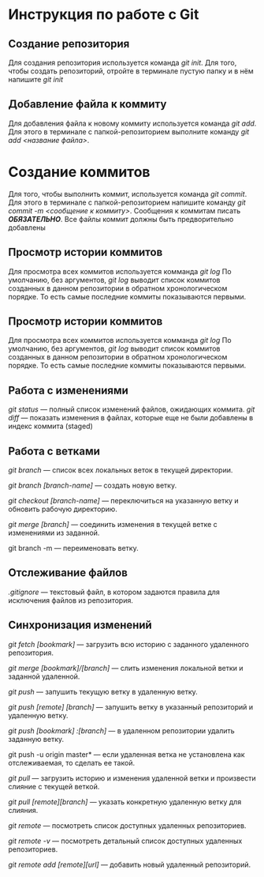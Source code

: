 # Инструкция по работе с Git

## Создание репозитория
Для создания репозитория используется команда *git init*. Для того, чтобы создать репозиторий, отройте в терминале пустую папку и в нём напишите *git init*

## Добавление файла к коммиту
Для добавления файла к новому коммиту используется команда *git add*. Для этого в терминале с папкой-репозиторием выполните команду *git add <название файла>*.

# Создание коммитов
Для того, чтобы выполнить коммит, используется команда *git commit*. Для этого в терминале с папкой-репозиторием напишите команду *git commit -m <сообщение к коммиту>*. Сообщения к коммитам писать ***ОБЯЗАТЕЛЬНО***. Все файлы коммит должны быть предворительно добавлены

## Просмотр истории коммитов
Для просмотра всех коммитов используется комманда *git log*
По умолчанию, без аргументов, *git log* выводит список коммитов созданных в данном репозитории в обратном хронологическом порядке. То есть самые последние коммиты показываются первыми.

## Просмотр истории коммитов
Для просмотра всех коммитов используется комманда *git log*
По умолчанию, без аргументов, *git log* выводит список коммитов созданных в данном репозитории в обратном хронологическом порядке. То есть самые последние коммиты показываются первыми.

## Работа с изменениями
*git status* — полный список изменений файлов, ожидающих коммита.
*git diff* — показать изменения в файлах, которые еще не были добавлены в индекс коммита (staged)

## Работа с ветками
*git branch* — список всех локальных веток в текущей директории.

*git branch [branch-name]* — создать новую ветку.

*git checkout [branch-name]* — переключиться на указанную ветку и обновить рабочую директорию.

*git merge [branch]* — соединить изменения в текущей ветке с изменениями из заданной.

git branch -m <oldname> <newname> — переименовать ветку.

## Отслеживание файлов
*.gitignore* — текстовый файл, в котором задаются правила для исключения файлов из репозитория.

## Синхронизация изменений
*git fetch [bookmark]* — загрузить всю историю с заданного удаленного репозитория.

*git merge [bookmark]/[branch]* — слить изменения локальной ветки и заданной удаленной.

*git push* — запушить текущую ветку в удаленную ветку.

*git push [remote] [branch]* — запушить ветку в указанный репозиторий и удаленную ветку.

*git push [bookmark] :[branch]* — в удаленном репозитории удалить заданную ветку.

*g*it push -u origin master* — если удаленная ветка не установлена как отслеживаемая, то сделать ее такой.

*git pull* — загрузить историю и изменения удаленной ветки и произвести слияние с текущей веткой.

*git pull [remote][branch]* — указать конкретную удаленную ветку для слияния.

*git remote* — посмотреть список доступных удаленных репозиториев.

*git remote -v* — посмотреть детальный список доступных удаленных репозиториев.

*git remote add [remote][url]* — добавить новый удаленный репозиторий.